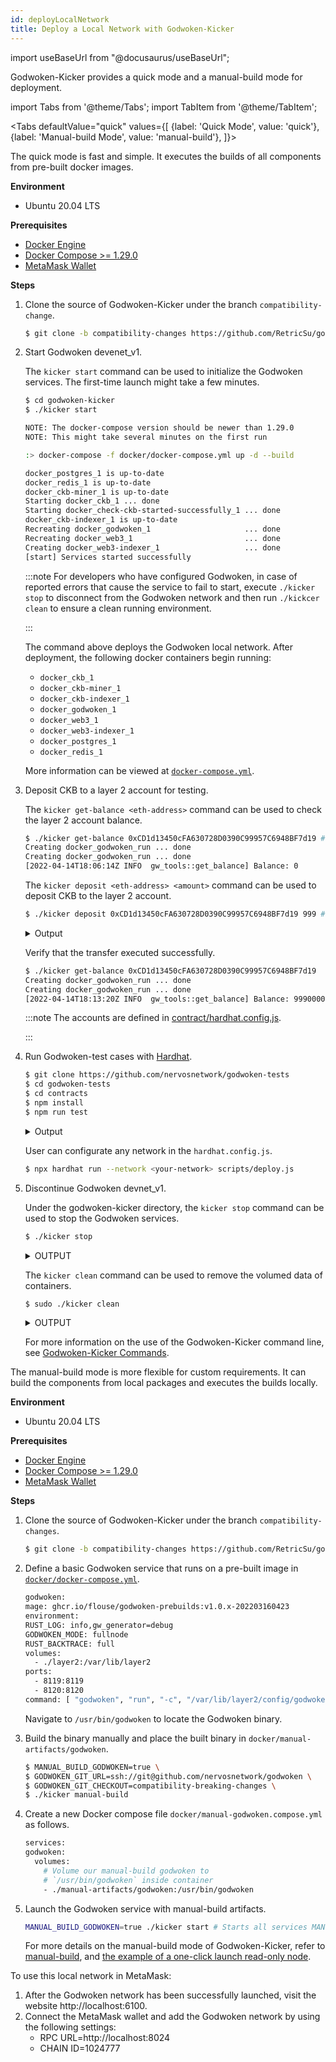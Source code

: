 ```yaml
---
id: deployLocalNetwork
title: Deploy a Local Network with Godwoken-Kicker
---
```

import useBaseUrl from "@docusaurus/useBaseUrl";

Godwoken-Kicker provides a quick mode and a manual-build mode for deployment.

import Tabs from '@theme/Tabs';
import TabItem from '@theme/TabItem';

<Tabs
  defaultValue="quick"
  values={[
    {label: 'Quick Mode', value: 'quick'},
    {label: 'Manual-build Mode', value: 'manual-build'},
  ]}>

<TabItem value="quick"><p>The quick mode is fast and simple. It executes the builds of all components from pre-built docker images.</p><b>Environment</b><p><ul><li>Ubuntu 20.04 LTS</li></ul></p><b>Prerequisites</b><p><ul><li><a href="https://docs.docker.com/engine/install/ubuntu/">Docker Engine</a></li><li><a href="https://docs.docker.com/compose/install/">Docker Compose >= 1.29.0</a></li><li><a href="https://metamask.io/">MetaMask Wallet</a></li></ul></p>


<p><b>Steps</b></p>

<ol> 
    <li><p>Clone the source of Godwoken-Kicker under the branch <code>compatibility-change</code>.</p>


```bash
$ git clone -b compatibility-changes https://github.com/RetricSu/godwoken-kicker
```

</li>

<li><p>Start Godwoken devenet_v1.</p>

<p>The <code>kicker start</code> command can be used to initialize the Godwoken services. The first-time launch might take a few minutes.</p>

```bash
$ cd godwoken-kicker
$ ./kicker start

NOTE: The docker-compose version should be newer than 1.29.0
NOTE: This might take several minutes on the first run

:> docker-compose -f docker/docker-compose.yml up -d --build

docker_postgres_1 is up-to-date
docker_redis_1 is up-to-date
docker_ckb-miner_1 is up-to-date
Starting docker_ckb_1 ... done
Starting docker_check-ckb-started-successfully_1 ... done
docker_ckb-indexer_1 is up-to-date
Recreating docker_godwoken_1                     ... done
Recreating docker_web3_1                         ... done
Creating docker_web3-indexer_1                   ... done
[start] Services started successfully
```
:::note
For developers who have configured Godwoken, in case of reported errors that cause the service to fail to start, execute `./kicker stop` to disconnect from the Godwoken network and then run `./kickcer clean` to ensure a clean running environment.

:::

<p>The command above deploys the Godwoken local network. After deployment, the following docker containers begin running:</p>

<ul>
<li><code>docker_ckb_1</code></li><li><code>docker_ckb-miner_1</code></li><li><code>docker_ckb-indexer_1</code></li><li><code>docker_godwoken_1</code></li><li><code>docker_web3_1</code></li><li><code>docker_web3-indexer_1</code></li><li><code>docker_postgres_1</code></li><li><code>docker_redis_1</code></li></ul>


</li>

More information can be viewed at <a href="https://github.com/RetricSu/godwoken-kicker/blob/compatibility-changes/docker/docker-compose.yml"><code>docker-compose.yml</code></a>.

<li><p>Deposit CKB to a layer 2 account for testing.</p>

The `kicker get-balance <eth-address>` command can be used to check the layer 2 account balance.

```bash
$ ./kicker get-balance 0xCD1d13450cFA630728D0390C99957C6948BF7d19 # check account balance
Creating docker_godwoken_run ... done
Creating docker_godwoken_run ... done
[2022-04-14T18:06:14Z INFO  gw_tools::get_balance] Balance: 0
```

The `kicker deposit <eth-address> <amount>` command can be used to deposit CKB to the layer 2 account.

```bash
$ ./kicker deposit 0xCD1d13450cFA630728D0390C99957C6948BF7d19 999 # deposit ckb to account
```
<details><summary>Output</summary>
<p>

```bash
[2022-04-14T18:07:55Z INFO  gw_tools::deposit_ckb] eth address: 0xcd1d13450cfa630728d0390c99957c6948bf7d19
[2022-04-14T18:07:55Z INFO  gw_tools::deposit_ckb] layer2 script hash: 0xfe56afaef792f6d3de0d7271b995a6d663fa85483bf9ec757d6d2ce1346989a4
[2022-04-14T18:07:55Z INFO  gw_tools::deposit_ckb] short script hash: 0xfe56afaef792f6d3de0d7271b995a6d663fa8548
[2022-04-14T18:07:57Z INFO  gw_tools::deposit_ckb] tx_hash: 0xb8c84c7a2907b8765f7e6df6f95531466be83c76f8797d05ddf99be4f03d3552
[2022-04-14T18:07:57Z INFO  gw_tools::utils::transaction] waiting tx b8c84c7a2907b8765f7e6df6f95531466be83c76f8797d05ddf99be4f03d3552
[2022-04-14T18:08:02Z INFO  gw_tools::utils::transaction] tx pending
[2022-04-14T18:08:07Z INFO  gw_tools::utils::transaction] tx pending
[2022-04-14T18:08:12Z INFO  gw_tools::utils::transaction] tx pending
[2022-04-14T18:08:17Z INFO  gw_tools::utils::transaction] tx proposed
[2022-04-14T18:08:22Z INFO  gw_tools::utils::transaction] tx proposed
[2022-04-14T18:08:27Z INFO  gw_tools::utils::transaction] tx commited
[2022-04-14T18:08:29Z INFO  gw_tools::deposit_ckb] current balance: 0, waiting for 2 secs.
[2022-04-14T18:08:31Z INFO  gw_tools::deposit_ckb] current balance: 0, waiting for 4 secs.
[2022-04-14T18:08:33Z INFO  gw_tools::deposit_ckb] current balance: 0, waiting for 6 secs.
[2022-04-14T18:08:35Z INFO  gw_tools::deposit_ckb] current balance: 0, waiting for 8 secs.
[2022-04-14T18:08:37Z INFO  gw_tools::deposit_ckb] current balance: 99900000000, waiting for 10 secs.
[2022-04-14T18:08:37Z INFO  gw_tools::deposit_ckb] deposit success!
[2022-04-14T18:08:37Z INFO  gw_tools::deposit_ckb] Your account id: 7
Deposit finished
```

</p>
</details>

<p> Verify that the transfer executed successfully.</p>


```bash
$ ./kicker get-balance 0xCD1d13450cFA630728D0390C99957C6948BF7d19
Creating docker_godwoken_run ... done
Creating docker_godwoken_run ... done
[2022-04-14T18:13:20Z INFO  gw_tools::get_balance] Balance: 99900000000
```

:::note
The accounts are defined in <a href="https://github.com/nervosnetwork/godwoken-tests/blob/develop/contracts/hardhat.config.js">contract/hardhat.config.js</a>.

:::

</li>

<li><p>Run Godwoken-test cases with <a href="https://hardhat.org/">Hardhat</a>.</p>

```bash
$ git clone https://github.com/nervosnetwork/godwoken-tests
$ cd godwoken-tests
$ cd contracts
$ npm install
$ npm run test
```
<details><summary>Output</summary>
<p>

```bash
> contracts@1.0.0 test
> hardhat test --network gw_devnet_v1

contracts/Token.sol: Warning: SPDX license identifier not provided in source file. Before publishing, consider adding a comment containing "SPDX-License-Identifier: <SPDX-License>" to each source file. Use "SPDX-License-Identifier: UNLICENSED" for non-open-source code. Please see https://spdx.org for more information.

Warning: SPDX license identifier not provided in source file. Before publishing, consider adding a comment containing "SPDX-License-Identifier: <SPDX-License>" to each source file. Use "SPDX-License-Identifier: UNLICENSED" for non-open-source code. Please see https://spdx.org for more information.
--> contracts/Calc.sol


Warning: SPDX license identifier not provided in source file. Before publishing, consider adding a comment containing "SPDX-License-Identifier: <SPDX-License>" to each source file. Use "SPDX-License-Identifier: UNLICENSED" for non-open-source code. Please see https://spdx.org for more information.
--> contracts/ErrorHandling.sol


Warning: SPDX license identifier not provided in source file. Before publishing, consider adding a comment containing "SPDX-License-Identifier: <SPDX-License>" to each source file. Use "SPDX-License-Identifier: UNLICENSED" for non-open-source code. Please see https://spdx.org for more information.
--> contracts/Memory.sol


Warning: SPDX license identifier not provided in source file. Before publishing, consider adding a comment containing "SPDX-License-Identifier: <SPDX-License>" to each source file. Use "SPDX-License-Identifier: UNLICENSED" for non-open-source code. Please see https://spdx.org for more information.
--> contracts/RecursionContract.sol


Warning: SPDX license identifier not provided in source file. Before publishing, consider adding a comment containing "SPDX-License-Identifier: <SPDX-License>" to each source file. Use "SPDX-License-Identifier: UNLICENSED" for non-open-source code. Please see https://spdx.org for more information.
--> contracts/Storage.sol


Warning: Visibility for constructor is ignored. If you want the contract to be non-deployable, making it "abstract" is sufficient.
 --> contracts/Storage.sol:9:3:
  |
9 |   constructor() public {
  |   ^ (Relevant source part starts here and spans across multiple lines).


Warning: Function state mutability can be restricted to pure
  --> contracts/Calc.sol:24:5:
   |
24 |     function add(uint256 x, uint256 y) public view returns (uint256) {
   |     ^ (Relevant source part starts here and spans across multiple lines).


Warning: Function state mutability can be restricted to pure
  --> contracts/Calc.sol:28:5:
   |
28 |     function sub(uint256 x, uint256 y) public view returns (uint256) {
   |     ^ (Relevant source part starts here and spans across multiple lines).


Warning: Function state mutability can be restricted to pure
 --> contracts/ErrorHandling.sol:5:5:
  |
5 |     function getRevertMsg(uint value) public view returns (uint) {
  |     ^ (Relevant source part starts here and spans across multiple lines).


Compiled 18 Solidity files successfully


  BlockInfo Contract
chainId 8521215115268
contractChainId 8521215115268
    ✔ should compare web3 chain id and EVM with same results
contractMiner 0x0Aa49d060c257758846d8E409421AD128c6d5080
miner 0x0000000000000000000000000000000000000000
    ✔ should compare web3 coinbase and conibase from EVM with same results (181ms)
blockNumber 606
contractBlockNumber BigNumber { value: "607" }
    ✔ should compare web3 block number and block number from EVM with same results
blockHash 0xd16d5455af88c73301a3fced98d5fe7cf3fe8dc6d82616bde133c21baa11eebc
    ✔ should compare web3 block hash and block hash from EVM with same results
txBlockNumber 607
eventBlockNumber 607
txBlockHash 0xd16d5455af88c73301a3fced98d5fe7cf3fe8dc6d82616bde133c21baa11eebd
eventBlockHash 0x0000000000000000000000000000000000000000000000000000000000000000
    ✔ should mine correct event with block number and hash with OK results (125ms)

  Calc contract
    ✔ Deployment computing contract (232ms)

  HeadTail
    Setup test
      ✔ deploys contract (4336ms)
      ✔ has valid initial values (202ms)
    Stage 1
      ✔ allows to deposit BET_VALUE (129ms)
      ✔ saves address of user (142ms)
      ✔ allows depositing 777 wei (242ms)
    Stage 2
      ✔ allows to save both users addresses (4247ms)
    Stage 5
      ✔ sends ether to a second user after a correct guess (4317ms)

  Memory Contract
    ✔ Deploy and new some memory (509ms)

  Recursion Contract
depth: 1
	 sum =  1
depth: 2
	 sum =  3
depth: 3
	 sum =  6
depth: 4
	 sum =  10
depth: 5
	 sum =  15
depth: 6
	 sum =  21
depth: 7
	 sum =  28
depth: 8
	 sum =  36
depth: 9
	 sum =  45
depth: 10
	 sum =  55
depth: 11
	 sum =  66
depth: 12
	 sum =  78
depth: 13
	 sum =  91
depth: 14
	 sum =  105
depth: 15
	 sum =  120
depth: 16
	 sum =  136
depth: 17
	 sum =  153
depth: 18
	 sum =  171
depth: 19
	 sum =  190
depth: 20
	 sum =  210
depth: 21
	 sum =  231
depth: 22
	 sum =  253
depth: 23
	 sum =  276
depth: 24
	 sum =  300
depth: 25
	 sum =  325
depth: 26
	 sum =  351
depth: 27
	 sum =  378
depth: 28
	 sum =  406
depth: 29
	 sum =  435
depth: 30
	 sum =  465
depth: 31
	 sum =  496
depth: 32
	 sum =  528
depth: 33
	 sum =  561
depth: 34
	 sum =  595
depth: 35
	 sum =  630
depth: 36
	 sum =  666
    ✔ Deploy and call recursive functions (3167ms)

  SisyphusGamble
sender's address: 0x966B30e576A4d6731996748B48Dd67C94eF29067
Deploying contract SisyphusGambleVenues
  Sisyphus gamble venues deployed on address: 0x1f4D5204c51007007fD21cF3e94B2Bb6dE8a2f2C
Deploying contract testERC20
  TestERC20 on address: 0x5B0AdFF638E2862e4834948e559fd821680dc8DF
  sender's balnace = 10000
Start a new sisyphus gamble
  Getting Sisyphus Gamble Venues...
gameList: [
  [
    '0x6421e4Ea26E11C895266ab9EE4d724613276a588',
    1,
    2,
    '0x5B0AdFF638E2862e4834948e559fd821680dc8DF',
    BigNumber { value: "1" },
    '0x0000000000000000000000000000000000000000',
    BigNumber { value: "115792089237316195423570985008687907853269984665640564039457584007913129639935" },
    BigNumber { value: "1" },
    sisyphusGamble: '0x6421e4Ea26E11C895266ab9EE4d724613276a588',
    weight: 1,
    gamblingBlocks: 2,
    token: '0x5B0AdFF638E2862e4834948e559fd821680dc8DF',
    totalPrize: BigNumber { value: "1" },
    lastGambler: '0x0000000000000000000000000000000000000000',
    endBlock: BigNumber { value: "115792089237316195423570985008687907853269984665640564039457584007913129639935" },
    minGamble: BigNumber { value: "1" }
  ]
]
  Sisyphus gamble venues deployed on address: 0x6421e4Ea26E11C895266ab9EE4d724613276a588
SisyphusGambling...
>> Claim Prize
  sender's balnace = 9996
    ✔ Start a new sisyphus gamble -> gamble -> claimPrize (13045ms)

  Token contract
    Deployment
      ✔ Should set the right owner
      ✔ Should assign the total supply of tokens to the owner (52ms)
    Transactions
      ✔ Should transfer tokens between accounts (117ms)
      ✔ Should update balances after transfers (182ms)


  20 passing (53s)
```

</p>
</details>

User can configurate any network in the <code>hardhat.config.js</code>.

```bash
$ npx hardhat run --network <your-network> scripts/deploy.js
```
</li>

<li><p>Discontinue Godwoken devnet_v1.</p>

<p>Under the godwoken-kicker directory, the <code>kicker stop</code> command can be used to stop the Godwoken services.</p>

```bash
$ ./kicker stop
```
<details><summary>OUTPUT</summary>
<p>

```bash
:> docker-compose -f docker/docker-compose.yml down --remove-orphans
Stopping docker_web3-indexer_1 ... done
Stopping docker_web3_1         ... done
Stopping docker_godwoken_1     ... done
Stopping docker_ckb-indexer_1  ... done
Stopping docker_ckb_1          ... done
Stopping docker_postgres_1     ... done
Stopping docker_ckb-miner_1    ... done
Stopping docker_redis_1        ... done
Removing docker_godwoken_run_9a9824b6ed91        ... done
Removing docker_godwoken_run_48fed4562d8b        ... done
Removing docker_godwoken_run_1c4cbcafa53a        ... done
Removing docker_godwoken_run_73d931a6e2dd        ... done
Removing docker_godwoken_run_c9242edc0541        ... done
Removing docker_web3-indexer_1                   ... done
Removing docker_web3_1                           ... done
Removing docker_godwoken_1                       ... done
Removing docker_godwoken_run_f22dac2cb072        ... done
Removing docker_godwoken_run_20ec58f86f45        ... done
Removing docker_ckb-indexer_1                    ... done
Removing docker_check-ckb-started-successfully_1 ... done
Removing docker_ckb_1                            ... done
Removing docker_postgres_1                       ... done
Removing docker_ckb-miner_1                      ... done
Removing docker_redis_1                          ... done
Removing network docker_default
```

</p>
</details>

<p>The <code>kicker clean</code> command can be used to remove the volumed data of containers.</p>

```bash
$ sudo ./kicker clean
```
<details><summary>OUTPUT</summary>
<p>

```bash
:> docker-compose -f docker/docker-compose.yml ps --quiet
rm -rf docker/layer2/data/
rm -f  docker/layer2/config/scripts-deployment.json
rm -f  docker/layer2/config/rollup-genesis-deployment.json
rm -f  docker/layer2/config/godwoken-config.toml
rm -f  docker/layer2/config/polyjuice-root-account-id
rm -f  docker/layer2/config/web3-config.env
rm -f  docker/layer2/config/web3-indexer-config.toml
rm -rf docker/ckb-indexer/
rm -rf docker/layer1/ckb/data/
rm -rf docker/layer1/ckb2/data/
rm -rf docker/layer1/ckb3/data/
rm -rf docker/postgres/data
rm -rf docker/redis/data
rm -rf docker/manual-artifacts
```

</p>
</details>

</li>

For more information on the use of the Godwoken-Kicker command line, see [Godwoken-Kicker Commands](godwokenkicker#godwoken-kicker-commands).

</ol>

</TabItem>
    <TabItem value="manual-build"><p>The manual-build mode is more flexible for custom requirements. It can build the components from local packages and executes the builds locally.</p><b>Environment</b><p><ul><li>Ubuntu 20.04 LTS</li></ul></p><b>Prerequisites</b><p><ul><li><a href="https://docs.docker.com/engine/install/ubuntu/">Docker Engine</a></li><li><a href="https://docs.docker.com/compose/install/">Docker Compose >= 1.29.0</a></li><li><a href="https://metamask.io/">MetaMask Wallet</a></li></ul></p>

<p><b>Steps</b></p>

<ol>  
<li><p>Clone the source of Godwoken-Kicker under the branch <code>compatibility-changes</code>.</p>


```bash
$ git clone -b compatibility-changes https://github.com/RetricSu/godwoken-kicker
```
</li>

<li><p>Define a basic Godwoken service that runs on a pre-built image in <a href="https://github.com/RetricSu/godwoken-kicker/blob/compatibility-changes/docker/docker-compose.yml"><code>docker/docker-compose.yml</code></a>.</p>

```bash
godwoken:
mage: ghcr.io/flouse/godwoken-prebuilds:v1.0.x-202203160423
environment:
RUST_LOG: info,gw_generator=debug
GODWOKEN_MODE: fullnode
RUST_BACKTRACE: full
volumes:
  - ./layer2:/var/lib/layer2
ports:
  - 8119:8119
  - 8120:8120
command: [ "godwoken", "run", "-c", "/var/lib/layer2/config/godwoken-config.toml" ]
```
<p>Navigate to <code>/usr/bin/godwoken</code> to locate the Godwoken binary. </p>

</li>

<li><p>Build the binary manually and place the built binary in <code>docker/manual-artifacts/godwoken</code>.</p>

```bash
$ MANUAL_BUILD_GODWOKEN=true \
$ GODWOKEN_GIT_URL=ssh://git@github.com/nervosnetwork/godwoken \
$ GODWOKEN_GIT_CHECKOUT=compatibility-breaking-changes \
$ ./kicker manual-build
```

</li>

<li><p>Create a new Docker compose file <code>docker/manual-godwoken.compose.yml</code> as follows.</p>

```bash
services:
godwoken:
  volumes:
    # Volume our manual-build godwoken to
    # `/usr/bin/godwoken` inside container
    - ./manual-artifacts/godwoken:/usr/bin/godwoken
```
</li>

<li><p>Launch the Godwoken service with manual-build artifacts.</p>

```bash
MANUAL_BUILD_GODWOKEN=true ./kicker start # Starts all services MANUAL_BUILD_GODWOKEN=true ./kicker start godwoken # Starts only a single godwoken service
```

</li>

For more details on the manual-build mode of Godwoken-Kicker, refer to [manual-build](https://github.com/RetricSu/godwoken-kicker/blob/compatibility-changes/docs/manual-build.md), and [the example of a one-click launch read-only node](https://github.com/nervosnetwork/godwoken-info/tree/info/testnet_v1).

</ol>

</TabItem>
</Tabs>

To use this local network in MetaMask:

1. After the Godwoken network has been successfully launched, visit the website http://localhost:6100.
2. Connect the MetaMask wallet and add the Godwoken network by using the following settings:
   - RPC URL=http://localhost:8024
   - CHAIN ID=1024777
